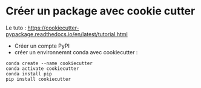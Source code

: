 # Créer un package avec cookie cutter

Le tuto : https://cookiecutter-pypackage.readthedocs.io/en/latest/tutorial.html

- Créer un compte PyPI
- créer un environnemnt conda avec cookiecutter :

```
conda create --name cookiecutter
conda activate cookiecutter
conda install pip
pip install cookiecutter
```

